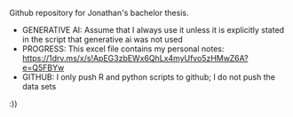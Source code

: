 Github repository for Jonathan's bachelor thesis.

- GENERATIVE AI: Assume that I always use it unless it is explicitly stated in the script that generative ai was not used
- PROGRESS: This excel file contains my personal notes: https://1drv.ms/x/s!ApEG3zbEWx6QhLx4myUfvo5zHMwZ6A?e=Q5FBYw
- GITHUB: I only push R and python scripts to github; I do not push the data sets

:))
